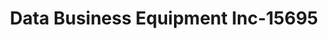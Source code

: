 ---
f_zip-code: 50322
f_state-code: IA
title: Data Business Equipment Inc-15695
f_phone: 515-254-1122
f_city-only: Urbandale
f_address: 10513 Buena Vista Court Urbandale
f_location-unique-id: '15695'
slug: data-business-equipment-inc-15695
updated-on: '2024-05-30T13:46:58.046Z'
created-on: '2024-05-30T13:36:59.803Z'
published-on: '2024-05-30T13:54:32.469Z'
f_city-state: cms/city/urbandale-ia.md
f_company: cms/company/data-business-equipment-inc.md
f_state: cms/state/iowa.md
layout: '[payday-loan].html'
tags: payday-loan
---